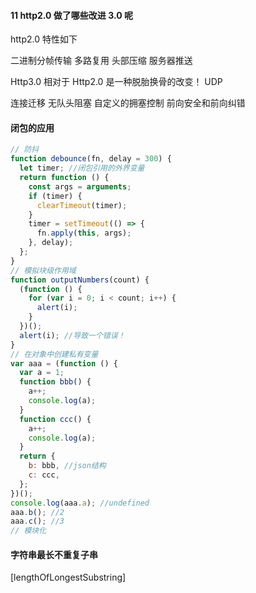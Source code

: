 #### 11 http2.0 做了哪些改进 3.0 呢
http2.0 特性如下

二进制分帧传输
多路复用
头部压缩
服务器推送

Http3.0 相对于 Http2.0 是一种脱胎换骨的改变！
UDP

连接迁移
无队头阻塞
自定义的拥塞控制
前向安全和前向纠错

#### 闭包的应用
```js
// 防抖
function debounce(fn, delay = 300) {
  let timer; //闭包引用的外界变量
  return function () {
    const args = arguments;
    if (timer) {
      clearTimeout(timer);
    }
    timer = setTimeout(() => {
      fn.apply(this, args);
    }, delay);
  };
}
// 模拟块级作用域
function outputNumbers(count) {
  (function () {
    for (var i = 0; i < count; i++) {
      alert(i);
    }
  })();
  alert(i); //导致一个错误！
}
// 在对象中创建私有变量
var aaa = (function () {
  var a = 1;
  function bbb() {
    a++;
    console.log(a);
  }
  function ccc() {
    a++;
    console.log(a);
  }
  return {
    b: bbb, //json结构
    c: ccc,
  };
})();
console.log(aaa.a); //undefined
aaa.b(); //2
aaa.c(); //3
// 模块化

```

#### 字符串最长不重复子串
[lengthOfLongestSubstring]
